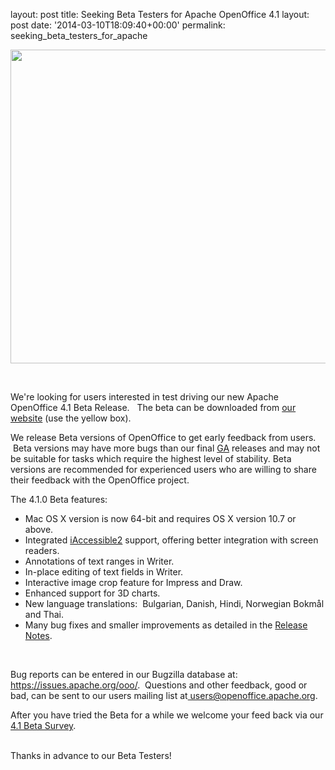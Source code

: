 layout: post
title: Seeking Beta Testers for Apache OpenOffice 4.1
layout: post
date: '2014-03-10T18:09:40+00:00'
permalink: seeking_beta_testers_for_apache

<div align="center"> <img width="640" height="502" frameborder="0" src="https://blogs.apache.org/OOo/mediaresource/a91517e3-ed44-4121-91d2-a74759a8fc96" /> </div> 
  <p> </p><br /> 
  <p>We're looking for users interested in test driving our new Apache OpenOffice 4.1 Beta Release.&nbsp;&nbsp; The beta can be downloaded from <a href="http://www.openoffice.org/download/">our website</a> (use the yellow box).<br /></p> 
  <p>We release Beta versions of OpenOffice to get early feedback from users. &nbsp;Beta versions may have more bugs than our final <a href="http://en.wikipedia.org/wiki/General_availability#General_availability_.28GA.29">GA</a> releases and may not be suitable for tasks which require the highest level of stability. Beta versions are recommended for experienced users who are willing to share their feedback with the OpenOffice project.<br /> </p> 
  <p>The 4.1.0 Beta features:</p> 
  <ul> 
    <li>Mac OS X version is now 64-bit and requires OS X version 10.7 or above.<br /></li> 
    <li>Integrated <a href="http://en.wikipedia.org/wiki/IAccessible2">iAccessible2</a> support, offering better integration with screen readers. <br /></li> 
    <li>Annotations of text ranges in Writer.<br /></li> 
    <li>In-place editing of text fields in Writer.</li> 
    <li>Interactive image crop feature for Impress and Draw.</li> 
    <li>Enhanced support for 3D charts.</li> 
    <li>New language translations:&nbsp; Bulgarian, Danish, Hindi, Norwegian Bokmål and Thai.</li> 
    <li>Many bug fixes and smaller improvements as detailed in the <a href="https://cwiki.apache.org/confluence/display/OOOUSERS/AOO+4.1+Release+Notes">Release Notes</a>.<br /></li> 
  </ul><br /> 
  <p>
Bug reports can be entered in our Bugzilla database at: <a href="https://issues.apache.org/ooo/" target="_blank">https://issues.apache.org/ooo/</a>. &nbsp;Questions and other feedback, good or bad, can be sent to our users mailing list at<a href="mailto:users@openoffice.apache.org"> users@openoffice.apache.org</a>.</p> 
  <p>After you have tried the Beta for a while we welcome your feed back via our <a href="http://survey.openoffice.org/index.php/732688/">4.1 Beta Survey</a>.<br /></p> 
  <div id=":uz" class="a3s"> <br />
Thanks in advance to our Beta Testers!<br /></div><br />
